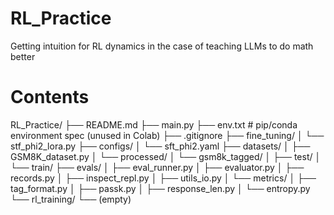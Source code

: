 # RL_Practice
Getting intuition for RL dynamics in the case of teaching LLMs to do math better

# Contents

RL_Practice/
├── README.md
├── main.py
├── env.txt # pip/conda environment spec (unused in Colab)
├── .gitignore
├── fine_tuning/
│ └── stf_phi2_lora.py
├── configs/
│ └── sft_phi2.yaml
├── datasets/
│ ├── GSM8K_dataset.py
│ └── processed/
│ └── gsm8k_tagged/
│ ├── test/
│ └── train/
├── evals/
│ ├── eval_runner.py
│ ├── evaluator.py
│ ├── records.py
│ ├── inspect_repl.py
│ ├── utils_io.py
│ └── metrics/
│ ├── tag_format.py
│ ├── passk.py
│ ├── response_len.py
│ └── entropy.py
└── rl_training/
└── (empty)
